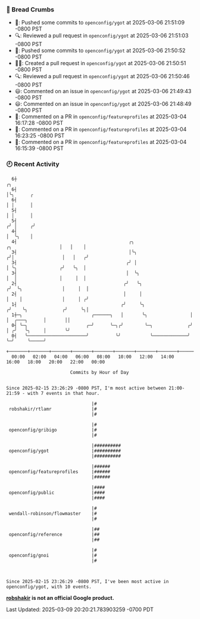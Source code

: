 ### 🍞 Bread Crumbs

 * 🚢: Pushed some commits to `openconfig/ygot` at 2025-03-06 21:51:09 -0800 PST
 * 🔍: Reviewed a pull request in  `openconfig/ygot` at 2025-03-06 21:51:03 -0800 PST
 * 🚢: Pushed some commits to `openconfig/ygot` at 2025-03-06 21:50:52 -0800 PST
 * ✍🏼: Created a pull request in `openconfig/ygot` at 2025-03-06 21:50:51 -0800 PST
 * 🔍: Reviewed a pull request in  `openconfig/ygot` at 2025-03-06 21:50:46 -0800 PST
 * 😃: Commented on an issue in `openconfig/ygot` at 2025-03-06 21:49:43 -0800 PST
 * 😃: Commented on an issue in `openconfig/ygot` at 2025-03-06 21:48:49 -0800 PST
 * 💬: Commented on a PR in  `openconfig/featureprofiles` at 2025-03-04 16:17:28 -0800 PST
 * 💬: Commented on a PR in  `openconfig/featureprofiles` at 2025-03-04 16:23:25 -0800 PST
 * 💬: Commented on a PR in  `openconfig/featureprofiles` at 2025-03-04 16:15:39 -0800 PST

### 🕘 Recent Activity
```
  6┼                                                                                         ╭╮
  6┤                                                                                         │╰╮      ╭
  6┤                                                                                         │ │      │
  5┤                                                                                         │ │      │
  5┤                                                                                        ╭╯ │     ╭╯
  4┤                                                                                        │  ╰╮    │
  4┤                                          ╭╮                        ╭╮                  │   │    │
  3┤                                          │╰╮                      ╭╯│                  │   │   ╭╯
  3┤                                         ╭╯ │                      │ ╰╮                ╭╯   ╰╮  │
  3┤                                         │  ╰╮                     │  │                │     │  │
  2┤                                        ╭╯   ╰╮                   ╭╯  ╰╮               │     │  │
  2┤                                        │     │                   │    │               │     │ ╭╯
  1┤                                       ╭╯     ╰╮                 ╭╯    ╰╮             ╭╯     ╰╮│
  1┼─╮                          ╭──────╮   │       ╰╮                │      │  ╭───╮      │       ││
  0┤ ╰─╮                      ╭─╯      ╰─╮╭╯        ╰─╮             ╭╯      │ ╭╯   ╰╮     │       ╰╯
  0┤   ╰──────────────────────╯          ╰╯           ╰─────────────╯       ╰─╯     ╰─────╯
    +───────+───────+───────+───────+───────+───────+───────+───────+───────+───────+───────+───────+────
  00:00   02:00   04:00   06:00   08:00   10:00   12:00   14:00   16:00   18:00   20:00   22:00   00:00   

						Commits by Hour of Day


Since 2025-02-15 23:26:29 -0800 PST, I'm most active between 21:00-21:59 - with 7 events in that hour.

```



```
                                |#
 robshakir/rtlamr               |#
                                |#

                                |#
 openconfig/gribigo             |#
                                |#

                                |##########
 openconfig/ygot                |##########
                                |##########

                                |######
 openconfig/featureprofiles     |######
                                |######

                                |####
 openconfig/public              |####
                                |####

                                |#
 wendall-robinson/flowmaster    |#
                                |#

                                |##
 openconfig/reference           |##
                                |##

                                |#
 openconfig/gnoi                |#
                                |#



Since 2025-02-15 23:26:29 -0800 PST, I've been most active in openconfig/ygot, with 10 events.

```
**[robshakir](mailto:robjs@google.com) is not an official Google product.**  


Last Updated: 2025-03-09 20:20:21.783903259 -0700 PDT
